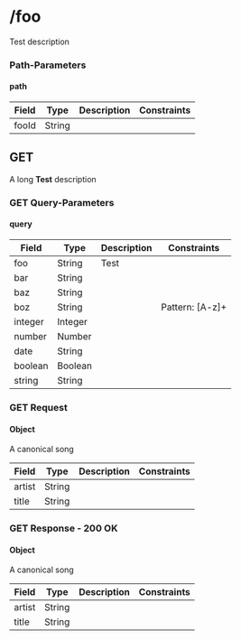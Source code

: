 
# /foo

Test description

### Path-Parameters

#### path

Field | Type | Description | Constraints
----- | ---- | ----------- | -----------
fooId | String |  | 


## GET

A long **Test** description

### GET Query-Parameters

#### query

Field | Type | Description | Constraints
----- | ---- | ----------- | -----------
foo | String | Test | 
bar | String |  | 
baz | String |  | 
boz | String |  | Pattern: [A-z]+
integer | Integer |  | 
number | Number |  | 
date | String |  | 
boolean | Boolean |  | 
string | String |  | 


### GET Request

#### Object

A canonical song

Field | Type | Description | Constraints
----- | ---- | ----------- | -----------
artist | String |  | 
title | String |  | 


### GET Response - 200 OK

#### Object

A canonical song

Field | Type | Description | Constraints
----- | ---- | ----------- | -----------
artist | String |  | 
title | String |  | 

